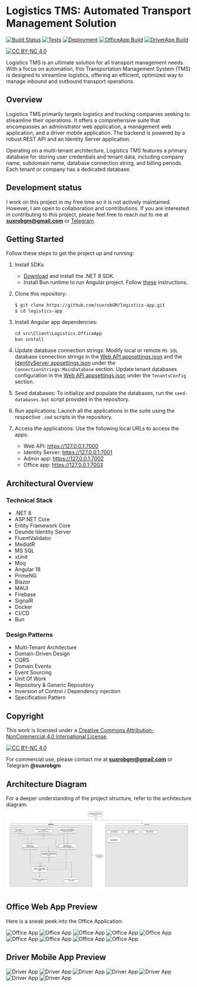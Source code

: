 # Logistics TMS: Automated Transport Management Solution

[![Build Status](https://github.com/suxrobgm/logistics-app/actions/workflows/dotnet-build.yml/badge.svg)](https://github.com/suxrobgm/logistics-app/actions/workflows/dotnet-build.yml)
[![Tests](https://github.com/suxrobgm/logistics-app/actions/workflows/dotnet-test.yml/badge.svg)](https://github.com/suxrobgm/logistics-app/actions/workflows/dotnet-test.yml)
[![Deployment](https://github.com/suxrobgm/logistics-app/actions/workflows/deploy-ftp.yml/badge.svg)](https://github.com/suxrobgm/logistics-app/actions/workflows/deploy-ftp.yml)
[![OfficeApp Build](https://github.com/suxrobgm/logistics-app/actions/workflows/officeapp-build.yml/badge.svg)](https://github.com/suxrobgm/logistics-app/actions/workflows/officeapp-build.yml)
[![DriverApp Build](https://github.com/suxrobgm/logistics-app/actions/workflows/driverapp-build.yml/badge.svg)](https://github.com/suxrobgm/logistics-app/actions/workflows/driverapp-build.yml)

[![CC BY-NC 4.0][cc-by-nc-shield]][cc-by-nc]

[cc-by-nc]: https://creativecommons.org/licenses/by-nc/4.0/
[cc-by-nc-image]: https://licensebuttons.net/l/by-nc/4.0/88x31.png
[cc-by-nc-shield]: https://img.shields.io/badge/License-CC%20BY--NC%204.0-lightgrey.svg

Logistics TMS is an ultimate solution for all transport management needs. With a focus on automation, this Transportation Management System (TMS) is designed to streamline logistics, offering an efficient, optimized way to manage inbound and outbound transport operations.

## Overview

Logistics TMS primarily targets logistics and trucking companies seeking to streamline their operations. It offers a comprehensive suite that encompasses an administrator web application, a management web application, and a driver mobile application. The backend is powered by a robust REST API and an Identity Server application.

Operating on a multi-tenant architecture, Logistics TMS features a primary database for storing user credentials and tenant data, including company name, subdomain name, database connection string, and billing periods. Each tenant or company has a dedicated database.

## Development status
I work on this project in my free time so it is not actively maintained. However, I am open to collaboration and contributions. If you are interested in contributing to this project, please feel free to reach out to me at **suxrobgm@gmail.com** or [Telegram](https://t.me/suxrobgm).

## Getting Started

Follow these steps to get the project up and running:

1. Install SDKs 
   - [Download](https://dotnet.microsoft.com/en-us/download/dotnet/8.0) and install the .NET 8 SDK. 
   - Install Bun runtime to run Angular project. Follow [these](https://bun.sh/docs/installation) instructions.

2. Clone this repository: 
    ```
    $ git clone https://github.com/suxrobGM/logistics-app.git
    $ cd logistics-app
    ```

3. Install Angular app dependencies:
   ```
   cd src\Client\Logistics.OfficeApp
   bun install
   ```

4. Update database connection strings: 
   Modify local or remote `MS SQL` database connection strings in the [Web API appsettings.json](./src/Server/Logistics.API/appsettings.json) and the [IdentityServer appsettings.json](./src/Server/Logistics.IdentityServer/appsettings.json) under the `ConnectionStrings:MainDatabase` section. Update tenant databases configuration in the [Web API appsettings.json](./src/Server/Logistics.API/appsettings.json) under the `TenantsConfig` section.

5. Seed databases:
   To initialize and populate the databases, run the `seed-databases.bat` script provided in the repository.

6. Run applications:
   Launch all the applications in the suite using the respective `.cmd` scripts in the repository.

7. Access the applications:
   Use the following local URLs to access the apps:
    - Web API: https://127.0.0.1:7000
    - Identity Server: https://127.0.0.1:7001
    - Admin app: https://127.0.0.1:7002
    - Office app: https://127.0.0.1:7003

## Architectural Overview

### Technical Stack
- .NET 8
- ASP.NET Core
- Entity Framework Core
- Deunde Identity Server
- FluentValidator
- MediatR
- MS SQL
- xUnit
- Moq
- Angular 18
- PrimeNG
- Blazor
- MAUI
- Firebase
- SignalR
- Docker
- CI/CD
- Bun

### Design Patterns
- Multi-Tenant Architecture
- Domain-Driven Design
- CQRS
- Domain Events
- Event Sourcing
- Unit Of Work
- Repository & Generic Repository
- Inversion of Control / Dependency injection
- Specification Pattern

## Copyright
This work is licensed under a
[Creative Commons Attribution-NonCommercial 4.0 International License][cc-by-nc].

[![CC BY-NC 4.0][cc-by-nc-image]][cc-by-nc]

For commercial use, please contact me at **suxrobgm@gmail.com** or Telegram **@suxrobgm**

## Architecture Diagram
For a deeper understanding of the project structure, refer to the architecture diagram:
![Project architecture diagram](./docs/project_architecture.jpg?raw=true)

## Office Web App Preview
Here is a sneak peek into the Office Application:

![Office App](./docs/office_app_1.jpg?raw=true)
![Office App](./docs/office_app_2.jpg?raw=true)
![Office App](./docs/office_app_3.jpg?raw=true)
![Office App](./docs/office_app_4.jpg?raw=true)
![Office App](./docs/office_app_5.jpg?raw=true)
![Office App](./docs/office_app_6.jpg?raw=true)
![Office App](./docs/office_app_7.jpg?raw=true)
![Office App](./docs/office_app_8.jpg?raw=true)
![Office App](./docs/office_app_9.jpg?raw=true)


## Driver Mobile App Preview
![Driver App](./docs/driver_app_1.jpg?raw=true)
![Driver App](./docs/driver_app_2.jpg?raw=true)
![Driver App](./docs/driver_app_3.jpg?raw=true)
![Driver App](./docs/driver_app_4.jpg?raw=true)
![Driver App](./docs/driver_app_5.jpg?raw=true)
![Driver App](./docs/driver_app_6.jpg?raw=true)
![Driver App](./docs/driver_app_7.jpg?raw=true)
